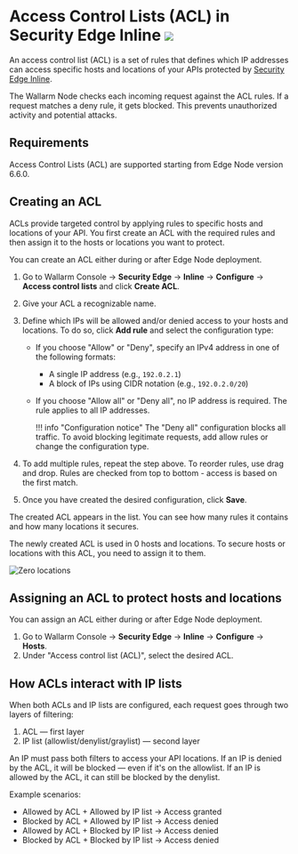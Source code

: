 # Access Control Lists (ACL) in Security Edge Inline <a href="../../../../about-wallarm/subscription-plans/#security-edge-paid-plan"><img src="../../../../images/security-edge-tag.svg" style="border: none;"></a>

An access control list (ACL) is a set of rules that defines which IP addresses can access specific hosts and locations of your APIs protected by [Security Edge Inline](/overview.md).

The Wallarm Node checks each incoming request against the ACL rules. If a request matches a deny rule, it gets blocked. This prevents unauthorized activity and potential attacks.

## Requirements

Access Control Lists (ACL) are supported starting from Edge Node version 6.6.0.

## Creating an ACL

ACLs provide targeted control by applying rules to specific hosts and locations of your API. You first create an ACL with the required rules and then assign it to the hosts or locations you want to protect.

You can create an ACL either during or after Edge Node deployment.

1. Go to Wallarm Console → **Security Edge** → **Inline** → **Configure** → **Access control lists** and click **Create ACL**.
1. Give your ACL a recognizable name.
1. Define which IPs will be allowed and/or denied access to your hosts and locations. To do so, click **Add rule** and select the configuration type:
    
    * If you choose "Allow" or "Deny", specify an IPv4 address in one of the following formats:
    
        * A single IP address (e.g., `192.0.2.1`)
        * A block of IPs using CIDR notation (e.g., `192.0.2.0/20`)  
        
    * If you choose "Allow all" or "Deny all", no IP address is required. The rule applies to all IP addresses.

        !!! info "Configuration notice"
            The "Deny all" configuration blocks all traffic. To avoid blocking legitimate requests, add allow rules or change the configuration type.

1. To add multiple rules, repeat the step above. To reorder rules, use drag and drop. Rules are checked from top to bottom - access is based on the first match.
1. Once you have created the desired configuration, click **Save**.

The created ACL appears in the list. You can see how many rules it contains and how many locations it secures. 

The newly created ACL is used in 0 hosts and locations. To secure hosts or locations with this ACL, you need to assign it to them.

![Zero locations](../../../images/configuration-guides/acl-zero-locations.png)

## Assigning an ACL to protect hosts and locations

You can assign an ACL either during or after Edge Node deployment.

1. Go to Wallarm Console → **Security Edge** → **Inline** → **Configure** → **Hosts**.
2. Under "Access control list (ACL)", select the desired ACL.

## How ACLs interact with IP lists

When both ACLs and IP lists are configured, each request goes through two layers of filtering:

1. ACL — first layer
2. IP list (allowlist/denylist/graylist) — second layer

An IP must pass both filters to access your API locations. If an IP is denied by the ACL, it will be blocked — even if it's on the allowlist. If an IP is allowed by the ACL, it can still be blocked by the denylist.

Example scenarios:

* Allowed by ACL + Allowed by IP list → Access granted
* Blocked by ACL + Allowed by IP list → Access denied
* Allowed by ACL + Blocked by IP list → Access denied
* Blocked by ACL + Blocked by IP list → Access denied
